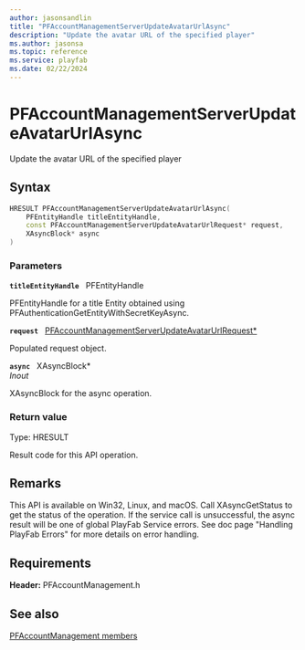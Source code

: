 ```yaml
---
author: jasonsandlin
title: "PFAccountManagementServerUpdateAvatarUrlAsync"
description: "Update the avatar URL of the specified player"
ms.author: jasonsa
ms.topic: reference
ms.service: playfab
ms.date: 02/22/2024
---
```


# PFAccountManagementServerUpdateAvatarUrlAsync  

Update the avatar URL of the specified player  

## Syntax  
  
```cpp
HRESULT PFAccountManagementServerUpdateAvatarUrlAsync(  
    PFEntityHandle titleEntityHandle,  
    const PFAccountManagementServerUpdateAvatarUrlRequest* request,  
    XAsyncBlock* async  
)  
```  
  
### Parameters  
  
**`titleEntityHandle`** &nbsp; PFEntityHandle  
  
PFEntityHandle for a title Entity obtained using PFAuthenticationGetEntityWithSecretKeyAsync.  
  
**`request`** &nbsp; [PFAccountManagementServerUpdateAvatarUrlRequest*](../../pfaccountmanagementtypes/structs/pfaccountmanagementserverupdateavatarurlrequest.md)  
  
Populated request object.  
  
**`async`** &nbsp; XAsyncBlock*  
*_Inout_*  
  
XAsyncBlock for the async operation.  
  
  
### Return value
Type: HRESULT
  
Result code for this API operation.
  
## Remarks  
  
This API is available on Win32, Linux, and macOS. Call XAsyncGetStatus to get the status of the operation. If the service call is unsuccessful, the async result will be one of global PlayFab Service errors. See doc page "Handling PlayFab Errors" for more details on error handling.
  
## Requirements  
  
**Header:** PFAccountManagement.h
  
## See also  
[PFAccountManagement members](../pfaccountmanagement_members.md)  

  
  
